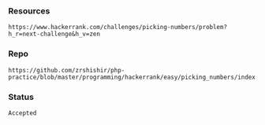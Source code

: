 ### Resources

    https://www.hackerrank.com/challenges/picking-numbers/problem?h_r=next-challenge&h_v=zen

### Repo
    https://github.com/zrshishir/php-practice/blob/master/programming/hackerrank/easy/picking_numbers/index.php

### Status
    Accepted
